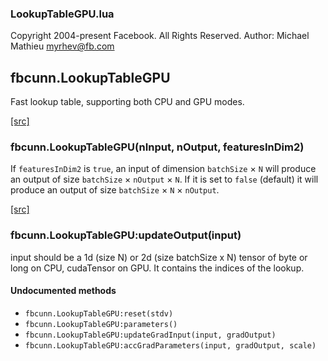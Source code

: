 

### LookupTableGPU.lua ###

Copyright 2004-present Facebook. All Rights Reserved.
Author: Michael Mathieu <myrhev@fb.com>

<a name="fbcunn.LookupTableGPU.dok"></a>


## fbcunn.LookupTableGPU ##


Fast lookup table, supporting both CPU and GPU modes.


<a class="entityLink" href="https://github.com/facebook/fbcunn/blob/fbf20ca05e68c2058907539c806db18c204ba074/luasrc/LookupTableGPU.lua#L19">[src]</a>
<a name="fbcunn.LookupTableGPU"></a>


### fbcunn.LookupTableGPU(nInput, nOutput, featuresInDim2) ###


If `featuresInDim2` is `true`, an input of dimension `batchSize` ${\times}$ `N` will produce an output of size `batchSize` ${\times}$ `nOutput`
${\times}$ `N`. If it is set to `false` (default) it will produce an output
of size `batchSize` ${\times}$ `N` ${\times}$ `nOutput`.


<a class="entityLink" href="https://github.com/facebook/fbcunn/blob/fbf20ca05e68c2058907539c806db18c204ba074/luasrc/LookupTableGPU.lua#L42">[src]</a>
<a name="fbcunn.LookupTableGPU:updateOutput"></a>


### fbcunn.LookupTableGPU:updateOutput(input) ###

input should be a 1d (size N) or 2d (size batchSize x N)
tensor of byte or long on CPU, cudaTensor on GPU.
It contains the indices of the lookup.


#### Undocumented methods ####

<a name="fbcunn.LookupTableGPU:reset"></a>
 * `fbcunn.LookupTableGPU:reset(stdv)`
<a name="fbcunn.LookupTableGPU:parameters"></a>
 * `fbcunn.LookupTableGPU:parameters()`
<a name="fbcunn.LookupTableGPU:updateGradInput"></a>
 * `fbcunn.LookupTableGPU:updateGradInput(input, gradOutput)`
<a name="fbcunn.LookupTableGPU:accGradParameters"></a>
 * `fbcunn.LookupTableGPU:accGradParameters(input, gradOutput, scale)`
